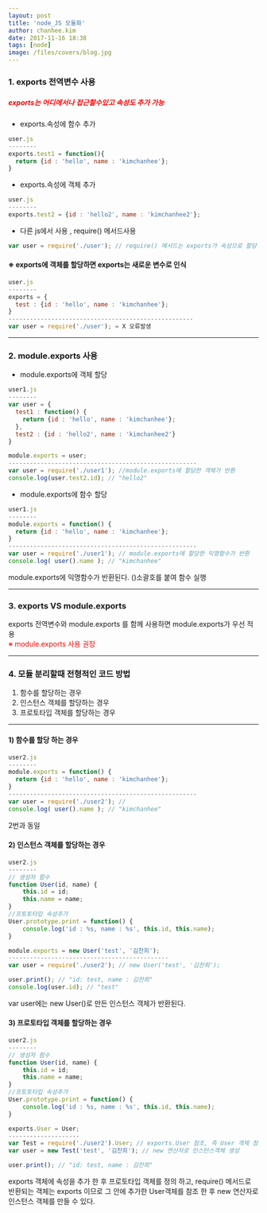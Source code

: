 ```yaml
---
layout: post
title: 'node_JS 모듈화'
author: chanhee.kim
date: 2017-11-16 18:38
tags: [node]
image: /files/covers/blog.jpg
---
```


### 1. exports 전역변수 사용

##### <span style="color:red">exports는 어디에서나 접근할수있고 속성도 추가 가능</span>

* exports.속성에 함수 추가
``` javascript
user.js
--------
exports.test1 = function(){
  return {id : 'hello', name : 'kimchanhee'};
}
```
* exports.속성에 객체 추가
``` javascript
user.js
--------
exports.test2 = {id : 'hello2', name : 'kimchanhee2'};
```
* 다른 js에서 사용 , require() 메서드사용
``` javascript
var user = require('./user'); // require() 메서드는 exports가 속성으로 할당
```
#### ※ exports에 객체를 할당하면 exports는 새로운 변수로 인식
``` javascript
user.js
--------
exports = {
  test : {id : 'hello', name : 'kimchanhee'};
}
----------------------------------------------------
var user = require('./user'); = X 오류발생
```
---

### 2. module.exports 사용
* module.exports에 객체 할당

``` javascript
user1.js
--------
var user = {
  test1 : function() {
    return {id : 'hello', name : 'kimchanhee'};
  },
  test2 : {id : 'hello2', name : 'kimchanhee2'}
}

module.exports = user;
-----------------------------------------------------
var user = require('./user1'); //module.exports에 할당한 객체가 반환
console.log(user.test2.id); // "hello2"
```

* module.exports에 함수 할당

``` javascript
user1.js
--------
module.exports = function() {
  return {id : 'hello', name : 'kimchanhee'};
}
-----------------------------------------------------
var user = require('./user1'); // module.exports에 할당한 익명함수가 반환
console.log( user().name ); // "kimchanhee"
```

module.exports에 익명함수가 반환된다. ()소괄호를 붙여 함수 실행

---
### 3. exports VS module.exports
exports 전역변수와 module.exports 를 함께 사용하면 module.exports가 우선 적용<br>
<span style="color:red">※ module.exports 사용 권장</span>

---

### 4. 모듈 분리할때 전형적인 코드 방법
1. 함수를 할당하는 경우
2. 인스턴스 객체를 할당하는 경우
3. 프로토타입 객체를 할당하는 경우

---

#### 1) 함수를 할당 하는 경우

 ``` javascript
 user2.js
 --------
 module.exports = function() {
   return {id : 'hello', name : 'kimchanhee'};
 }
 -----------------------------------------------------
 var user = require('./user2'); //
 console.log( user().name ); // "kimchanhee"
 ```
 2번과 동일

#### 2) 인스턴스 객체를 할당하는 경우

``` javascript
user2.js
--------
// 생성자 함수
function User(id, name) {
	this.id = id;
	this.name = name;
}
//프토토타입 속성추가
User.prototype.print = function() {
	console.log('id : %s, name : %s', this.id, this.name);
}

module.exports = new User('test', '김찬희');
---------------------------------------------
var user = require('./user2'); // new User('test', '김찬희');

user.print(); // "id: test, name : 김찬희"
console.log(user.id); // "test"
```

var user에는 new User()로 만든 인스턴스 객체가 반환된다.

#### 3) 프로토타입 객체를 할당하는 경우

``` javascript
user2.js
--------
// 생성자 함수
function User(id, name) {
	this.id = id;
	this.name = name;
}
//프토토타입 속성추가
User.prototype.print = function() {
	console.log('id : %s, name : %s', this.id, this.name);
}

exports.User = User;
--------------------
var Test = require('./user2').User; // exports.User 참조, 즉 User 객체 참조
var user = new Test('test', '김찬희'); // new 연산자로 인스턴스객체 생성

user.print(); // "id: test, name : 김찬희"
```

exports 객체에 속성을 추가 한 후 프로토타입 객체를 정의 하고, require() 메서드로 반환되는 객체는 exports 이므로 그 안에 추가한 User객체를 참조 한 후 new 연산자로 인스턴스 객체를 만들 수 있다.
